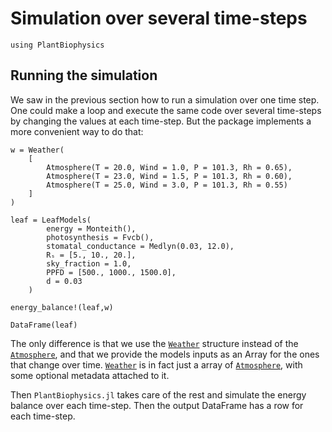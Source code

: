 # Simulation over several time-steps

```@setup usepkg
using PlantBiophysics
```

## Running the simulation

We saw in the previous section how to run a simulation over one time step. One could make a loop and execute the same code over several time-steps by changing the values at each time-step. But the package implements a more convenient way to do that:

```@example usepkg
w = Weather(
    [
        Atmosphere(T = 20.0, Wind = 1.0, P = 101.3, Rh = 0.65),
        Atmosphere(T = 23.0, Wind = 1.5, P = 101.3, Rh = 0.60),
        Atmosphere(T = 25.0, Wind = 3.0, P = 101.3, Rh = 0.55)
    ]
)

leaf = LeafModels(
        energy = Monteith(),
        photosynthesis = Fvcb(),
        stomatal_conductance = Medlyn(0.03, 12.0),
        Rₛ = [5., 10., 20.],
        sky_fraction = 1.0,
        PPFD = [500., 1000., 1500.0],
        d = 0.03
    )

energy_balance!(leaf,w)

DataFrame(leaf)
```

The only difference is that we use the [`Weather`](@ref) structure instead of the [`Atmosphere`](@ref), and that we provide the models inputs as an Array for the ones that change over time. [`Weather`](@ref) is in fact just a array of [`Atmosphere`](@ref), with some optional metadata attached to it.

Then `PlantBiophysics.jl` takes care of the rest and simulate the energy balance over each time-step. Then the output DataFrame has a row for each time-step.
